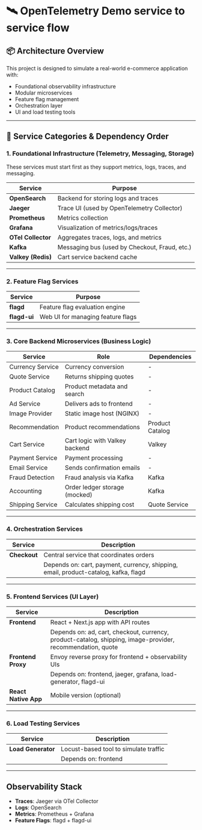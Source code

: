 # 🛰️ OpenTelemetry Demo service to service flow

## 📦 Architecture Overview

This project is designed to simulate a real-world e-commerce application with:

- Foundational observability infrastructure
- Modular microservices
- Feature flag management
- Orchestration layer
- UI and load testing tools

---

## 📐 Service Categories & Dependency Order

### 1. Foundational Infrastructure (Telemetry, Messaging, Storage)

These services must start first as they support metrics, logs, traces, and messaging.

| Service         | Purpose                                      |
|----------------|----------------------------------------------|
| **OpenSearch**  | Backend for storing logs and traces          |
| **Jaeger**      | Trace UI (used by OpenTelemetry Collector)   |
| **Prometheus**  | Metrics collection                           |
| **Grafana**     | Visualization of metrics/logs/traces         |
| **OTel Collector** | Aggregates traces, logs, and metrics       |
| **Kafka**       | Messaging bus (used by Checkout, Fraud, etc.)|
| **Valkey (Redis)** | Cart service backend cache                |

---

### 2. Feature Flag Services

| Service     | Purpose                             |
|-------------|-------------------------------------|
| **flagd**   | Feature flag evaluation engine      |
| **flagd-ui**| Web UI for managing feature flags   |

---

### 3. Core Backend Microservices (Business Logic)

| Service             | Role                                       | Dependencies    |
|---------------------|--------------------------------------------|-----------------|
| Currency Service     | Currency conversion                        | -               |
| Quote Service        | Returns shipping quotes                    | -               |
| Product Catalog      | Product metadata and search                | -               |
| Ad Service           | Delivers ads to frontend                   | -               |
| Image Provider       | Static image host (NGINX)                  | -               |
| Recommendation       | Product recommendations                    | Product Catalog |
| Cart Service         | Cart logic with Valkey backend             | Valkey          |
| Payment Service      | Payment processing                         | -               |
| Email Service        | Sends confirmation emails                  | -               |
| Fraud Detection      | Fraud analysis via Kafka                   | Kafka           |
| Accounting           | Order ledger storage (mocked)              | Kafka           |
| Shipping Service     | Calculates shipping cost                   | Quote Service   |

---

### 4. Orchestration Services

| Service          | Description                                  |
|------------------|----------------------------------------------|
| **Checkout**     | Central service that coordinates orders       |
|                  | Depends on: cart, payment, currency, shipping, email, product-catalog, kafka, flagd |

---

### 5. Frontend Services (UI Layer)

| Service           | Description                                 |
|-------------------|---------------------------------------------|
| **Frontend**      | React + Next.js app with API routes         |
|                   | Depends on: ad, cart, checkout, currency, product-catalog, shipping, image-provider, recommendation, quote |
| **Frontend Proxy**| Envoy reverse proxy for frontend + observability UIs |
|                   | Depends on: frontend, jaeger, grafana, load-generator, flagd-ui |
| **React Native App** | Mobile version (optional)                |

---

### 6. Load Testing Services

| Service           | Description                                 |
|-------------------|---------------------------------------------|
| **Load Generator**| Locust-based tool to simulate traffic       |
|                   | Depends on: frontend                        |

---

## Observability Stack

- **Traces**: Jaeger via OTel Collector
- **Logs**: OpenSearch
- **Metrics**: Prometheus + Grafana
- **Feature Flags**: flagd + flagd-ui
